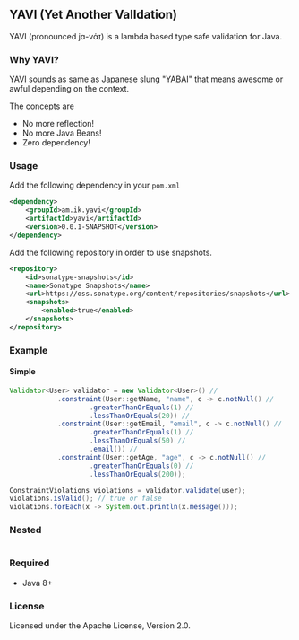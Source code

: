 ## YAVI (Yet Another ValIdation)
YAVI (pronounced jɑ-vάɪ) 
is a lambda based type safe validation for Java. 
 

### Why YAVI?

YAVI sounds as same as Japanese slung "YABAI" that means awesome or awful depending on the context.

The concepts are

* No more reflection!
* No more Java Beans!
* Zero dependency!

### Usage

Add the following dependency in your `pom.xml`

```xml
<dependency>
    <groupId>am.ik.yavi</groupId>
    <artifactId>yavi</artifactId>
    <version>0.0.1-SNAPSHOT</version>
</dependency>
```

Add the following repository in order to use snapshots.

```xml
<repository>
    <id>sonatype-snapshots</id>
    <name>Sonatype Snapshots</name>
    <url>https://oss.sonatype.org/content/repositories/snapshots</url>
    <snapshots>
        <enabled>true</enabled>
    </snapshots>
</repository>
```
### Example

#### Simple

```java
Validator<User> validator = new Validator<User>() //
            .constraint(User::getName, "name", c -> c.notNull() //
                    .greaterThanOrEquals(1) //
                    .lessThanOrEquals(20)) //
            .constraint(User::getEmail, "email", c -> c.notNull() //
                    .greaterThanOrEquals(1) //
                    .lessThanOrEquals(50) //
                    .email()) //
            .constraint(User::getAge, "age", c -> c.notNull() //
                    .greaterThanOrEquals(0) //
                    .lessThanOrEquals(200));

ConstraintViolations violations = validator.validate(user);
violations.isValid(); // true or false
violations.forEach(x -> System.out.println(x.message()));
```

### Nested

```java

```

### Required

* Java 8+

### License

Licensed under the Apache License, Version 2.0.